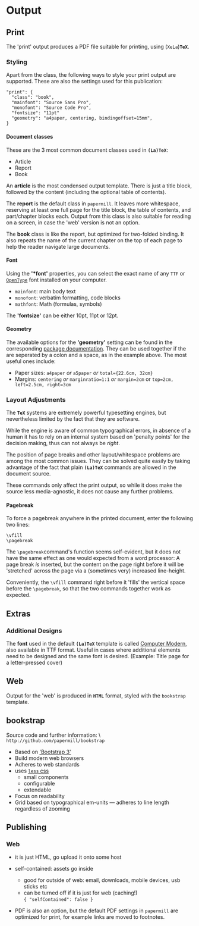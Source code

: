 # Output



## Print

The 'print' output produces a PDF file suitable for printing, using (`XeLa`)**`TeX`**.


### Styling

Apart from the class, the following ways to style your print output are supported. 
These are also the settings used for this publication: 

```
"print": {
  "class": "book",
  "mainfont": "Source Sans Pro",
  "monofont": "Source Code Pro",
  "fontsize": "11pt"
  "geometry": "a4paper, centering, bindingoffset=15mm",
}
```

#### Document classes

These are the 3 most common document classes used in **`(La)TeX`**: 

- Article
- Report
- Book

An **article** is the most condensed output template. There is just a title block, followed by the content (including the optional table of contents).

The **report** is the default class in `papermill`. It leaves more whitespace, reserving at least one full page for the title block, the table of contents, and part/chapter blocks each. 
Output from this class is also suitable for reading on a screen, in case the 'web' version is not an option.

The **book** class is like the report, but optimized for two-folded binding. It also repeats the name of the current chapter on the top of each page to help the reader navigate large documents.

#### Font

Using the **'\*font'** properties, you can select the exact name of any `TTF` or [`OpenType`](https://en.wikipedia.org/wiki/Opentype) font 
installed on your computer.

- `mainfont`: main body text
- `monofont`: verbatim formatting, code blocks
- `mathfont`: Math (formulas, symbols)

The **'fontsize'** can be either 10pt, 11pt or 12pt.

#### Geometry

The available options for the **'geometry'** setting can be found in the corresponding [package documentation](http://www.ctan.org/pkg/geometry). They can be used together if the are seperated 
by a colon and a space, as in the example above. The most useful ones include: 

- Paper sizes: `a4paper` *or* `a5paper` *or* `total={22.6cm, 32cm}`
- Margins: `centering` *or* `marginratio=1:1` *or* `margin=2cm` or `top=2cm, left=2.5cm, right=3cm`


### Layout Adjustments

The **`TeX`** systems are extremely powerful typesetting engines, 
but nevertheless limited by the fact that they are software.

While the engine is aware of common typographical errors, 
in absence of a human it has to rely on an internal system 
based on 'penalty points' for the decision making, thus 
can not always be *right*.

The position of page breaks and other layout/whitespace problems 
are among the most common issues. They can be solved quite easily 
by taking advantage of the fact that plain **`(La)TeX`** commands 
are allowed in the document source. 

These commands only affect the print output, so while it does make the 
source less media-agnostic, it does not cause any further problems.

#### Pagebreak

To force a pagebreak anywhere in the printed document, 
enter the following two lines:

```
\vfill
\pagebreak
```

The `\pagebreak`command's function seems self-evident, but it does not 
have the same effect as one would expected from a word processor: 
A page break *is* inserted, but the content on the page right before it 
will be 'stretched' across the page via a (sometimes very) increased 
line-height. 

Conveniently, the `\vfill` command right before it 'fills' the vertical space before 
the `\pagebreak`, so that the two commands together work as expected.


## Extras

### Additional Designs

The **font** used in the default **`(La)TeX`** template is called [Computer Modern](https://en.wikipedia.org/wiki/Computer_Modern), also available in TTF format. Useful in cases where additional elements need to be designed and the same font is desired. (Example: Title page for a letter-pressed cover)




## Web

Output for the 'web' is produced in **`HTML`** format, 
styled with the `bookstrap` template.


## bookstrap

Source code and further information: \ `http://github.com/papermill/bookstrap`

- Based on ['Bootstrap 3'](http://getbootstrap.com)
- Build modern web browsers
- Adheres to web standards
- uses [`less` css](http://lesscss.org)
    - small components
    - configurable
    - extendable
- Focus on readability
- Grid based on typographical em-units — adheres to line length regardless of zooming


## Publishing

### Web

- it is just HTML, go upload it onto some host

- self-contained: assets go inside
    - good for outside of web: email, downloads, mobile devices, usb sticks etc
    - can be turned off if it is just for web (caching!)  
      `{ "selfContained": false }`
  
- PDF is also an option, but the default PDF settings in `papermill` are optimized for print, for example links are moved to footnotes.


